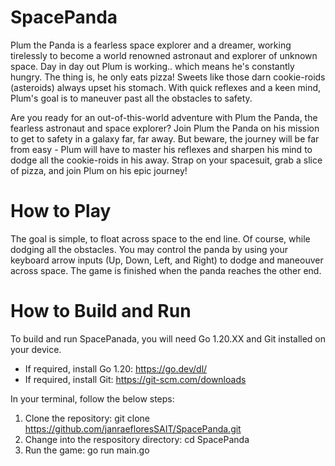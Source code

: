 # SpacePanda
Plum the Panda is a fearless space explorer and a dreamer, working tirelessly to become a world renowned astronaut and explorer of unknown space. Day in day out Plum is working.. which means he's constantly hungry. The thing is, he only eats pizza! Sweets like those darn cookie-roids (asteroids) always upset his stomach. With quick reflexes and a keen mind, Plum's goal is to maneuver past all the obstacles to safety.

Are you ready for an out-of-this-world adventure with Plum the Panda, the fearless astronaut and space explorer? Join Plum the Panda on his mission to get to safety in a galaxy far, far away. But beware, the journey will be far from easy - Plum will have to master his reflexes and sharpen his mind to dodge all the cookie-roids in his away. Strap on your spacesuit, grab a slice of pizza, and join Plum on his epic journey!

# How to Play
The goal is simple, to float across space to the end line. Of course, while dodging all the obstacles. You may control the panda by using your keyboard arrow inputs (Up, Down, Left, and Right) to dodge and maneouver across space. The game is finished when the panda reaches the other end.

# How to Build and Run
To build and run SpacePanada, you will need Go 1.20.XX and Git installed on your device.
- If required, install Go 1.20: https://go.dev/dl/
- If required, install Git: https://git-scm.com/downloads

In your terminal, follow the below steps:
1. Clone the repository: git clone https://github.com/janraefloresSAIT/SpacePanda.git
2. Change into the respository directory: cd SpacePanda
3. Run the game: go run main.go

